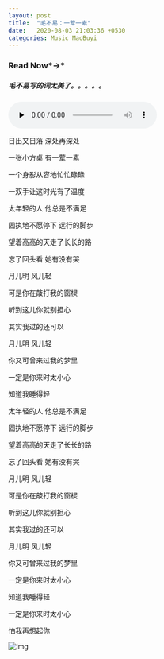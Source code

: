 ```yaml
---
layout: post
title:  "毛不易：一荤一素"
date:   2020-08-03 21:03:36 +0530
categories: Music MaoBuyi
---
```


### Read Now*→*

##### 毛不易写的词太美了。。。。。

<audio id="audio" controls="" preload="none"> <source id="mp3" src="https://yilinfile-1258058813.cos.ap-shanghai.myqcloud.com/Music/MaoBuyi/YHYS.mp3"> </audio>

日出又日落 深处再深处

一张小方桌 有一荤一素

一个身影从容地忙忙碌碌

一双手让这时光有了温度

 

太年轻的人 他总是不满足

固执地不愿停下 远行的脚步

望着高高的天走了长长的路

忘了回头看 她有没有哭

 

月儿明 风儿轻

可是你在敲打我的窗棂

听到这儿你就别担心

其实我过的还可以

 

月儿明 风儿轻

你又可曾来过我的梦里

一定是你来时太小心

知道我睡得轻

 

太年轻的人 他总是不满足

固执地不愿停下 远行的脚步

望着高高的天走了长长的路

忘了回头看 她有没有哭

 

月儿明 风儿轻

可是你在敲打我的窗棂

听到这儿你就别担心

其实我过的还可以

 

月儿明 风儿轻

你又可曾来过我的梦里

一定是你来时太小心

知道我睡得轻

 

一定是你来时太小心

怕我再想起你

![img](https://yilinfile-1258058813.cos.ap-shanghai.myqcloud.com/imagebed/20200804220123.jpeg)